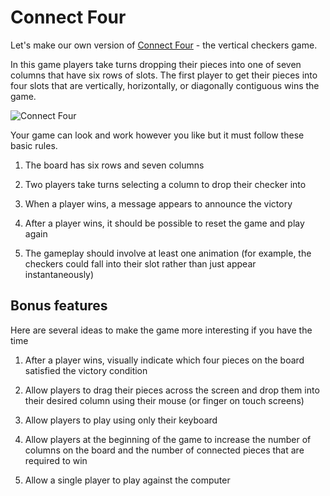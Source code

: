 # Connect Four

Let's make our own version of [Connect Four](https://www.youtube.com/watch?v=KN3nohBw_CE) - the vertical checkers game.

In this game players take turns dropping their pieces into one of seven columns that have six rows of slots. The first player to get their pieces into four slots that are vertically, horizontally, or diagonally contiguous wins the game.

![Connect Four](https://upload.wikimedia.org/wikipedia/commons/a/ad/Connect_Four.gif)

Your game can look and work however you like but it must follow these basic rules.

1. The board has six rows and seven columns

2. Two players take turns selecting a column to drop their checker into

3. When a player wins, a message appears to announce the victory

4. After a player wins, it should be possible to reset the game and play again

5. The gameplay should involve at least one animation (for example, the checkers could fall into their slot rather than just appear instantaneously)

## Bonus features

Here are several ideas to make the game more interesting if you have the time

1. After a player wins, visually indicate which four pieces on the board satisfied the victory condition

2. Allow players to drag their pieces across the screen and drop them into their desired column using their mouse (or finger on touch screens)

3. Allow players to play using only their keyboard

4. Allow players at the beginning of the game to increase the number of columns on the board and the number of connected pieces that are required to win

5. Allow a single player to play against the computer

